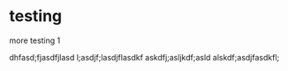 # testing
more testing 1

dhfasd;fjasdfjlasd
l;asdjf;lasdjflasdkf
askdfj;asljkdf;asld
alskdf;asdjfasdkfl;
